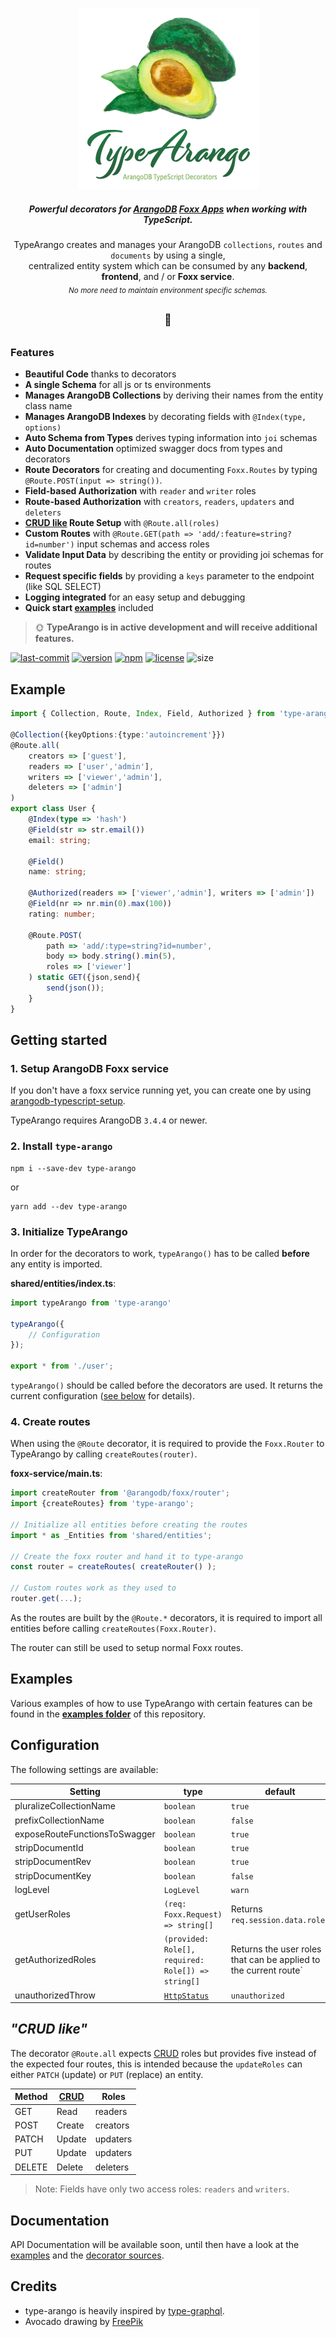 <p align="center">
  <img src="./logo.png" alt="TypeArango" />
</p>

<h5 align="center">
    Powerful decorators for <a href="https://www.arangodb.com">ArangoDB</a> <a href="https://docs.arangodb.com/3.4/Manual/Foxx/">Foxx Apps</a> when working with TypeScript.
</h5>

<p align="center">
	TypeArango creates and manages your ArangoDB <code>collections</code>, <code>routes</code> and <code>documents</code> by using a single,<br/>centralized entity system which can be consumed by any <strong>backend</strong>, 
	<strong>frontend</strong>, and / or <strong>Foxx service</strong>.<br/><sub><i>No more need to maintain environment specific schemas.</i></sub>
</p>

<h2 align="center"><sup>🥑</sup></h2>

### Features
- **Beautiful Code** thanks to decorators
- **A single Schema** for all js or ts environments
- **Manages ArangoDB Collections** by deriving their names from the entity class name
- **Manages ArangoDB Indexes** by decorating fields with `@Index(type, options)`
- **Auto Schema from Types** derives typing information into `joi` schemas
- **Auto Documentation** optimized swagger docs from types and decorators
- **Route Decorators** for creating and documenting `Foxx.Routes` by typing `@Route.POST(input => string())`.
- **Field-based Authorization** with `reader` and `writer` roles
- **Route-based Authorization** with `creators`, `readers`, `updaters` and `deleters`
- **[CRUD like](#crud-like) Route Setup** with `@Route.all(roles)`
- **Custom Routes** with `@Route.GET(path => 'add/:feature=string?id=number')` input schemas and access roles
- **Validate Input Data** by describing the entity or providing joi schemas for routes
- **Request specific fields** by providing a `keys` parameter to the endpoint (like SQL SELECT)
- **Logging integrated** for an easy setup and debugging
- **Quick start [examples](./examples)** included

> 🌞 **TypeArango is in active development and will receive additional features.**

[![last-commit][github-last-commit]][github-last-commit-url]
[![version][github-version]][github-version-url]
[![npm][npm-badge]][npm-badge-url]
[![license][npm-license]][npm-license-url]
![size][shields-size]

## Example

```ts
import { Collection, Route, Index, Field, Authorized } from 'type-arango'

@Collection({keyOptions:{type:'autoincrement'}})
@Route.all(
    creators => ['guest'],
    readers => ['user','admin'],
    writers => ['viewer','admin'],
    deleters => ['admin']
)
export class User {
    @Index(type => 'hash')
    @Field(str => str.email())
    email: string;
    
    @Field()
    name: string;
    
    @Authorized(readers => ['viewer','admin'], writers => ['admin'])
    @Field(nr => nr.min(0).max(100))
    rating: number;
    
    @Route.POST(
        path => 'add/:type=string?id=number',
        body => body.string().min(5),
        roles => ['viewer']
    ) static GET({json,send){
        send(json());
    }
}
```


## Getting started

### 1. Setup ArangoDB Foxx service

If you don't have a foxx service running yet, you can create one by using 
[arangodb-typescript-setup](https://github.com/RienNeVaPlus/arangodb-typescript-setup).

TypeArango requires ArangoDB `3.4.4` or newer.

### 2. Install `type-arango`

```
npm i --save-dev type-arango
```
or
```
yarn add --dev type-arango
```

### 3. Initialize TypeArango

In order for the decorators to work, `typeArango()` has to be called **before**
any entity is imported.

**shared/entities/index.ts**:
```ts
import typeArango from 'type-arango'

typeArango({
    // Configuration
});

export * from './user';
```

`typeArango()` should be called before the decorators are used. It returns the
current configuration ([see below](#configuration) for details).

### 4. Create routes
When using the `@Route` decorator, it is required to provide the `Foxx.Router`
to TypeArango by calling `createRoutes(router)`.

**foxx-service/main.ts**:
```ts
import createRouter from '@arangodb/foxx/router';
import {createRoutes} from 'type-arango';

// Initialize all entities before creating the routes
import * as _Entities from 'shared/entities';

// Create the foxx router and hand it to type-arango
const router = createRoutes( createRouter() );

// Custom routes work as they used to
router.get(...);
```

As the routes are built by the `@Route.*` decorators, it is required to import all
entities before calling `createRoutes(Foxx.Router)`.

The router can still be used to setup normal Foxx routes.


## Examples

Various examples of how to use TypeArango with certain features can be found in the
**[examples folder](./examples)** of this repository.

## Configuration

The following settings are available:

| Setting                        | type       | default        |
| ------------------------------ | ---------- | -------------- |
| pluralizeCollectionName        | `boolean`  | `true`         |
| prefixCollectionName           | `boolean`  | `false`        |
| exposeRouteFunctionsToSwagger  | `boolean`  | `true`         |
| stripDocumentId                | `boolean`  | `true`         |
| stripDocumentRev               | `boolean`  | `true`         |
| stripDocumentKey               | `boolean`  | `false`        |
| logLevel                       | `LogLevel` | `warn`         |
| getUserRoles                   | ```(req: Foxx.Request) => string[]``` | Returns `req.session.data.roles` |
| getAuthorizedRoles             | ```(provided: Role[], required: Role[]) => string[]``` | Returns the user roles that can be applied to the current route` 
| unauthorizedThrow              | [`HttpStatus`](https://en.wikipedia.org/wiki/List_of_HTTP_status_codes) | `unauthorized`         |

## *"CRUD like"*

The decorator `@Route.all` expects [CRUD](https://en.wikipedia.org/wiki/Create,_read,_update_and_delete) roles but provides five instead of the expected four routes, this is intended because the `updateRoles` can either `PATCH` (update) or `PUT` (replace) an entity.


| Method | [CRUD](https://en.wikipedia.org/wiki/Create,_read,_update_and_delete) | Roles |
| ------ | --------- | -------- |
| GET    | Read      | readers  |
| POST   | Create    | creators |
| PATCH  | Update    | updaters |
| PUT    | Update    | updaters |
| DELETE | Delete    | deleters |

> Note: Fields have only two access roles: `readers` and `writers`.

## Documentation

API Documentation will be available soon, until then have a look at the [examples](./examples) and the [decorator sources](./src/decorators).

## Credits
- type-arango is heavily inspired by [type-graphql](https://github.com/19majkel94/type-graphql).
- Avocado drawing by [FreePik](https://www.freepik.com/free-photos-vectors/background)


[github-version]: https://img.shields.io/github/package-json/v/riennevaplus/type-arango.svg
[github-version-url]: https://github.com/RienNeVaPlus/type-arango/blob/master/package.json
[github-last-commit]: https://img.shields.io/github/last-commit/riennevaplus/type-arango.svg
[github-last-commit-url]: https://github.com/RienNeVaPlus/type-arango/commits/master
[npm-badge]: https://img.shields.io/npm/v/type-arango.svg
[npm-badge-url]: https://www.npmjs.com/package/type-arango
[npm-license]: https://img.shields.io/npm/l/type-arango.svg
[npm-license-url]: https://github.com/ionic-team/stencil/blob/master/LICENSE
[shields-size]: https://img.shields.io/github/repo-size/riennevaplus/type-arango.svg

